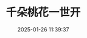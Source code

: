 ---
title: "千朵桃花一世开"
date: "2025-01-26 11:39:37"
rating: 4.0
status: "看过"
review: "前面部分很喜欢女主强制爱，后面部分一开始没看懂，后面突然觉得编剧好牛，时间线串起来了。"
url: "https://movie.douban.com/subject/36137153/"
type: "movie"
year: 2025
isPublic: true
cover: "https://cdn.sa.net/2025/02/08/2RfUFPrtGqXxsLT.webp"
---